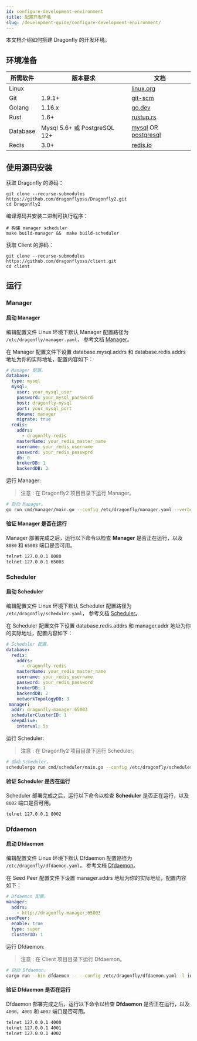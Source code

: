 ```yaml
---
id: configure-development-environment
title: 配置开发环境
slug: /development-guide/configure-development-environment/
---
```


本文档介绍如何搭建 Dragonfly 的开发环境。

## 环境准备

<!-- markdownlint-disable -->

| 所需软件 | 版本要求                     | 文档                                                                         |
| -------- | ---------------------------- | ---------------------------------------------------------------------------- |
| Linux    |                              | [linux.org](https://www.linux.org/)                                          |
| Git      | 1.9.1+                       | [git-scm](https://git-scm.com/)                                              |
| Golang   | 1.16.x                       | [go.dev](https://go.dev/)                                                    |
| Rust     | 1.6+                         | [rustup.rs](https://rustup.rs/)                                              |
| Database | Mysql 5.6+ 或 PostgreSQL 12+ | [mysql](https://www.mysql.com/) OR [postgresql](https://www.postgresql.org/) |
| Redis    | 3.0+                         | [redis.io](https://redis.io/)                                                |

<!-- markdownlint-restore -->

## 使用源码安装

获取 Dragonfly 的源码：

```shell
git clone --recurse-submodules https://github.com/dragonflyoss/Dragonfly2.git
cd Dragonfly2
```

编译源码并安装二进制可执行程序：

```shell
# 构建 manager scheduler
make build-manager &&  make build-scheduler
```

获取 Client 的源码：

```shell
git clone --recurse-submodules https://github.com/dragonflyoss/client.git
cd client
```

## 运行

### Manager

#### 启动 Manager

编辑配置文件 Linux 环境下默认 Manager 配置路径为 `/etc/dragonfly/manager.yaml`，
参考文档 [Manager](../reference/configuration/manager.md)。

在 Manager 配置文件下设置 database.mysql.addrs 和 database.redis.addrs 地址为你的实际地址，配置内容如下：

```yaml
# Manager 配置。
database:
  type: mysql
  mysql:
    user: your_mysql_user
    password: your_mysql_password
    host: dragonfly-mysql
    port: your_mysql_port
    dbname: manager
    migrate: true
  redis:
    addrs:
      - dragonfly-redis
    masterName: your_redis_master_name
    username: your_redis_username
    password: your_redis_passwprd
    db: 0
    brokerDB: 1
    backendDB: 2
```

运行 Manager:

> 注意 : 在 Dragonfly2 项目目录下运行 Manager。

```bash
# 启动 Manager。
go run cmd/manager/main.go --config /etc/dragonfly/manager.yaml --verbose --console
```

#### 验证 Manager 是否在运行

Manager 部署完成之后，运行以下命令以检查 **Manager** 是否正在运行，以及 `8080` 和 `65003` 端口是否可用。

```bash
telnet 127.0.0.1 8080
telnet 127.0.0.1 65003
```

### Scheduler

#### 启动 Scheduler

编辑配置文件 Linux 环境下默认 Scheduler 配置路径为 `/etc/dragonfly/scheduler.yaml`，
参考文档 [Scheduler](../reference/configuration/scheduler.md)。

在 Scheduler 配置文件下设置 database.redis.addrs 和 manager.addr 地址为你的实际地址，配置内容如下：

```yaml
# Scheduler 配置。
database:
  redis:
    addrs:
      - dragonfly-redis
    masterName: your_redis_master_name
    username: your_redis_username
    password: your_redis_password
    brokerDB: 1
    backendDB: 2
    networkTopologyDB: 3
 manager:
  addr: dragonfly-manager:65003
  schedulerClusterID: 1
  keepAlive:
    interval: 5s
```

运行 Scheduler:

> 注意 : 在 Dragonfly2 项目目录下运行 Scheduler。

```bash
# 启动 Scheduler。
schedulergo run cmd/scheduler/main.go --config /etc/dragonfly/scheduler.yaml --verbose --console
```

#### 验证 Scheduler 是否在运行

Scheduler 部署完成之后，运行以下命令以检查 **Scheduler** 是否正在运行，以及 `8002` 端口是否可用。

```bash
telnet 127.0.0.1 8002
```

### Dfdaemon

#### 启动 Dfdaemon

编辑配置文件 Linux 环境下默认 Dfdaemon 配置路径为 `/etc/dragonfly/dfdaemon.yaml`，
参考文档 [Dfdaemon](../reference/configuration/client/dfdaemon.md)。

在 Seed Peer 配置文件下设置 manager.addrs 地址为你的实际地址，配置内容如下：

```yaml
# Dfdaemon 配置。
manager:
  addrs:
    - http://dragonfly-manager:65003
seedPeer:
  enable: true
  type: super
  clusterID: 1
```

运行 Dfdaemon:

> 注意 : 在 Client 项目目录下运行 Dfdaemon。

```bash
# 启动 Dfdaemon。
cargo run --bin dfdaemon -- --config /etc/dragonfly/dfdaemon.yaml -l info --verbose
```

#### 验证 Dfdaemon 是否在运行

Dfdaemon 部署完成之后，运行以下命令以检查 **Dfdaemon** 是否正在运行，以及 `4000`，`4001` 和 `4002` 端口是否可用。

```bash
telnet 127.0.0.1 4000
telnet 127.0.0.1 4001
telnet 127.0.0.1 4002
```
